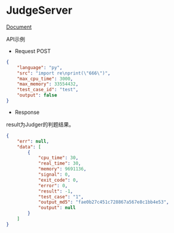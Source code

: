 # JudgeServer

[Document](http://opensource.qduoj.com/)

API示例

- Request POST
```json
{
    "language": "py",
    "src": "import re\nprint(\"666\")",
    "max_cpu_time": 3000,
    "max_memory": 33554432,
    "test_case_id": "test",
    "output": false
}
```

- Response

result为Judger的判题结果。
```json
{
    "err": null,
    "data": [
        {
            "cpu_time": 30,
            "real_time": 30,
            "memory": 9691136,
            "signal": 0,
            "exit_code": 0,
            "error": 0,
            "result": -1,
            "test_case": "1",
            "output_md5": "fae0b27c451c728867a567e8c1bb4e53",
            "output": null
        }
    ]
}
```
